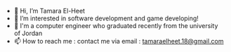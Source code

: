 - 👋 Hi, I’m Tamara El-Heet
- 👀 I’m interested in software development and game developing!
- 🌱 I'm a computer engineer who graduated recently from the university of Jordan
- 📫 How to reach me : contact me via email : tamaraelheet.18@gmail.com


